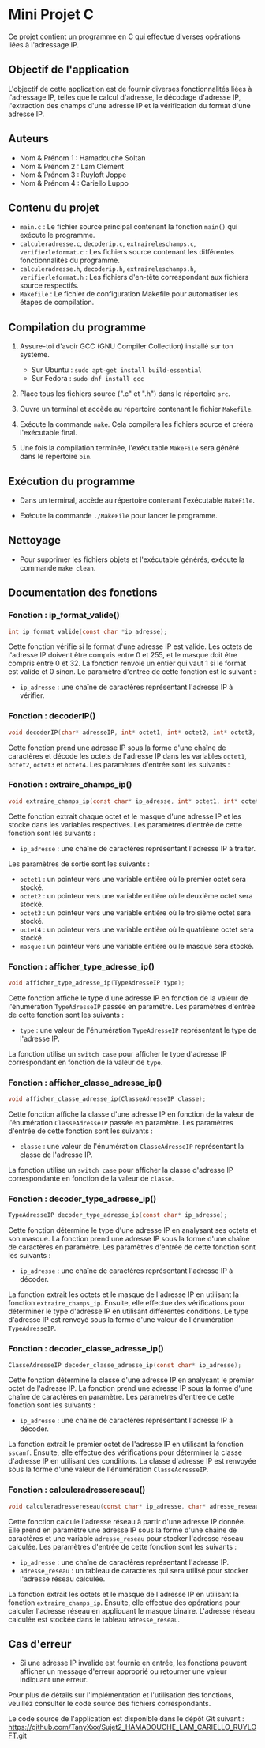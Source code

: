 # Mini Projet C

Ce projet contient un programme en C qui effectue diverses opérations liées à l'adressage IP.

## Objectif de l'application

L'objectif de cette application est de fournir diverses fonctionnalités liées à l'adressage IP, telles que le calcul d'adresse, le décodage d'adresse IP, l'extraction des champs d'une adresse IP et la vérification du format d'une adresse IP.

## Auteurs

- Nom & Prénom 1 : Hamadouche Soltan
- Nom & Prénom 2 : Lam Clément
- Nom & Prénom 3 : Ruyloft Joppe
- Nom & Prénom 4 : Cariello Luppo

## Contenu du projet

- `main.c` : Le fichier source principal contenant la fonction `main()` qui exécute le programme.
- `calculeradresse.c`, `decoderip.c`, `extraireleschamps.c`, `verifierleformat.c` : Les fichiers source contenant les différentes fonctionnalités du programme.
- `calculeradresse.h`, `decoderip.h`, `extraireleschamps.h`, `verifierleformat.h` : Les fichiers d'en-tête correspondant aux fichiers source respectifs.
- `Makefile` : Le fichier de configuration Makefile pour automatiser les étapes de compilation.

## Compilation du programme

1. Assure-toi d'avoir GCC (GNU Compiler Collection) installé sur ton système.
   - Sur Ubuntu : `sudo apt-get install build-essential`
   - Sur Fedora : `sudo dnf install gcc`

2. Place tous les fichiers source (".c" et ".h") dans le répertoire `src`.

3. Ouvre un terminal et accède au répertoire contenant le fichier `Makefile`.

4. Exécute la commande `make`. Cela compilera les fichiers source et créera l'exécutable final.

5. Une fois la compilation terminée, l'exécutable `MakeFile` sera généré dans le répertoire `bin`.

## Exécution du programme

- Dans un terminal, accède au répertoire contenant l'exécutable `MakeFile`.

- Exécute la commande `./MakeFile` pour lancer le programme.

## Nettoyage

- Pour supprimer les fichiers objets et l'exécutable générés, exécute la commande `make clean`.

## Documentation des fonctions

### Fonction : ip_format_valide()

```c
int ip_format_valide(const char *ip_adresse); 
```
Cette fonction vérifie si le format d'une adresse IP est valide. Les octets de l'adresse IP doivent être compris entre 0 et 255, et le masque doit être compris entre 0 et 32. La fonction renvoie un entier qui vaut 1 si le format est valide et 0 sinon. Le paramètre d'entrée de cette fonction est le suivant :

- `ip_adresse` : une chaîne de caractères représentant l'adresse IP à vérifier.

### Fonction : decoderIP()

```c
void decoderIP(char* adresseIP, int* octet1, int* octet2, int* octet3, int* octet4);
```
Cette fonction prend une adresse IP sous la forme d'une chaîne de caractères et décode les octets de l'adresse IP dans les variables `octet1`, `octet2`, `octet3` et `octet4`. Les paramètres d'entrée sont les suivants :

### Fonction : extraire_champs_ip()

```c
void extraire_champs_ip(const char* ip_adresse, int* octet1, int* octet2, int* octet3, int* octet4, int* masque);
```
Cette fonction extrait chaque octet et le masque d'une adresse IP et les stocke dans les variables respectives. Les paramètres d'entrée de cette fonction sont les suivants :

- `ip_adresse` : une chaîne de caractères représentant l'adresse IP à traiter.

Les paramètres de sortie sont les suivants :

- `octet1` : un pointeur vers une variable entière où le premier octet sera stocké.
- `octet2` : un pointeur vers une variable entière où le deuxième octet sera stocké.
- `octet3` : un pointeur vers une variable entière où le troisième octet sera stocké.
- `octet4` : un pointeur vers une variable entière où le quatrième octet sera stocké.
- `masque` : un pointeur vers une variable entière où le masque sera stocké.

### Fonction : afficher_type_adresse_ip() 

```c
void afficher_type_adresse_ip(TypeAdresseIP type);
```
Cette fonction affiche le type d'une adresse IP en fonction de la valeur de l'énumération `TypeAdresseIP` passée en paramètre. Les paramètres d'entrée de cette fonction sont les suivants :

- `type` : une valeur de l'énumération `TypeAdresseIP` représentant le type de l'adresse IP.

La fonction utilise un `switch case` pour afficher le type d'adresse IP correspondant en fonction de la valeur de `type`.

### Fonction : afficher_classe_adresse_ip()

```c
void afficher_classe_adresse_ip(ClasseAdresseIP classe);
```
Cette fonction affiche la classe d'une adresse IP en fonction de la valeur de l'énumération `ClasseAdresseIP` passée en paramètre. Les paramètres d'entrée de cette fonction sont les suivants :

- `classe` : une valeur de l'énumération `ClasseAdresseIP` représentant la classe de l'adresse IP.

La fonction utilise un `switch case` pour afficher la classe d'adresse IP correspondante en fonction de la valeur de `classe`.

### Fonction : decoder_type_adresse_ip()

```c
TypeAdresseIP decoder_type_adresse_ip(const char* ip_adresse);
```
Cette fonction détermine le type d'une adresse IP en analysant ses octets et son masque. La fonction prend une adresse IP sous la forme d'une chaîne de caractères en paramètre. Les paramètres d'entrée de cette fonction sont les suivants :

- `ip_adresse` : une chaîne de caractères représentant l'adresse IP à décoder.

La fonction extrait les octets et le masque de l'adresse IP en utilisant la fonction `extraire_champs_ip`. Ensuite, elle effectue des vérifications pour déterminer le type d'adresse IP en utilisant différentes conditions. Le type d'adresse IP est renvoyé sous la forme d'une valeur de l'énumération `TypeAdresseIP`.


### Fonction : decoder_classe_adresse_ip()

```c
ClasseAdresseIP decoder_classe_adresse_ip(const char* ip_adresse);
```
Cette fonction détermine la classe d'une adresse IP en analysant le premier octet de l'adresse IP. La fonction prend une adresse IP sous la forme d'une chaîne de caractères en paramètre. Les paramètres d'entrée de cette fonction sont les suivants :

- `ip_adresse` : une chaîne de caractères représentant l'adresse IP à décoder.

La fonction extrait le premier octet de l'adresse IP en utilisant la fonction `sscanf`. Ensuite, elle effectue des vérifications pour déterminer la classe d'adresse IP en utilisant des conditions. La classe d'adresse IP est renvoyée sous la forme d'une valeur de l'énumération `ClasseAdresseIP`.

### Fonction : calculeradressereseau()

```c
void calculeradressereseau(const char* ip_adresse, char* adresse_reseau);
```
Cette fonction calcule l'adresse réseau à partir d'une adresse IP donnée. Elle prend en paramètre une adresse IP sous la forme d'une chaîne de caractères et une variable `adresse_reseau` pour stocker l'adresse réseau calculée. Les paramètres d'entrée de cette fonction sont les suivants :

- `ip_adresse` : une chaîne de caractères représentant l'adresse IP.
- `adresse_reseau` : un tableau de caractères qui sera utilisé pour stocker l'adresse réseau calculée.

La fonction extrait les octets et le masque de l'adresse IP en utilisant la fonction `extraire_champs_ip`. Ensuite, elle effectue des opérations pour calculer l'adresse réseau en appliquant le masque binaire. L'adresse réseau calculée est stockée dans le tableau `adresse_reseau`.

## Cas d'erreur
- Si une adresse IP invalide est fournie en entrée, les fonctions peuvent afficher un message d'erreur approprié ou retourner une valeur indiquant une erreur.

Pour plus de détails sur l'implémentation et l'utilisation des fonctions, veuillez consulter le code source des fichiers correspondants.

Le code source de l'application est disponible dans le dépôt Git suivant : https://github.com/TanyXxx/Sujet2_HAMADOUCHE_LAM_CARIELLO_RUYLOFT.git




